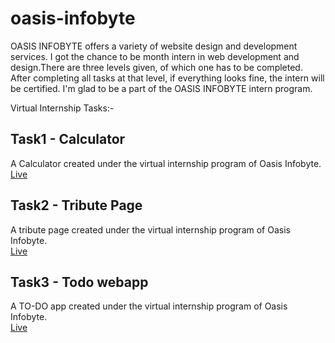 # oasis-infobyte
OASIS INFOBYTE offers a variety of website design and development services. I got the chance to be month intern in web development and design.There are three levels given, of which one has to be completed. After completing all tasks at that level, if everything looks fine, the intern will be certified. I'm glad to be a part of the OASIS INFOBYTE intern program.

Virtual Internship Tasks:-
## Task1 - Calculator
A Calculator created under the virtual internship program of Oasis Infobyte. <br>
[Live](https://shiveshmukund.github.io/oibsip_taskno/Level_2/Task_1)

## Task2 - Tribute Page
A tribute page created under the virtual internship program of Oasis Infobyte. <br>
[Live](https://shiveshmukund.github.io/oibsip_taskno/Level_2/Task_2)

## Task3 - Todo webapp
A TO-DO app created under the virtual internship program of Oasis Infobyte. <br>
[Live](https://shiveshmukund.github.io/oibsip_taskno/Level_2/Task_3)
